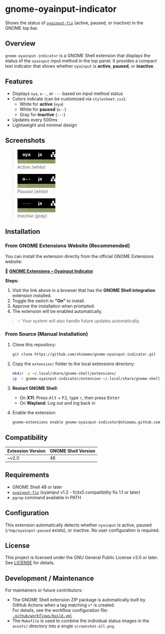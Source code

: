 # gnome-oyainput-indicator
Shows the status of [`oyainput-fix`](https://github.com/shimamu/oyainput-fcitx5-fix) (active, paused, or inactive) in the GNOME top bar.

## Overview

`gnome-oyainput-indicator` is a GNOME Shell extension that displays the status of the `oyainput` input method in the top panel. It provides a compact text indicator that shows whether `oyainput` is **active**, **paused**, or **inactive**.

## Features

- Displays `oya`, `o--`, or `---` based on input method status
- Colors indicate (can be customized via `stylesheet.css`):
  - White for **active** (`oya`)
  - White for **paused** (`o--`)
  - Gray for **inactive** (`---`)
- Updates every 500ms
- Lightweight and minimal design

## Screenshots

> ![screenshot](assets/screenshot-active.png)  
*Active (white)*

> ![screenshot](assets/screenshot-paused.png)  
*Paused (white)*

> ![screenshot](assets/screenshot-inactive.png)  
*Inactive (gray)*

## Installation

### From GNOME Extensions Website (Recommended)

You can install the extension directly from the official GNOME Extensions website:

🔗 **[GNOME Extensions – Oyainput Indicator](https://extensions.gnome.org/extension/8248/oyainput-indicator/)**

**Steps:**

1. Visit the link above in a browser that has the **GNOME Shell integration** extension installed.
2. Toggle the switch to **"On"** to install.
3. Approve the installation when prompted.
4. The extension will be enabled automatically.

> ✅ Your system will also handle future updates automatically.

### From Source (Manual Installation)

1. Clone this repository:

    ```bash
    git clone https://github.com/shimamu/gnome-oyainput-indicator.git
    ```

2. Copy the `extension/` folder to the local extensions directory:

    ```bash
    mkdir -p ~/.local/share/gnome-shell/extensions/
    cp -r gnome-oyainput-indicator/extension ~/.local/share/gnome-shell/extensions/gnome-oyainput-indicator@shimamu.github.com/
    ```

3. **Restart GNOME Shell**:
    - On **X11**: Press <kbd>Alt</kbd> + <kbd>F2</kbd>, type `r`, then press <kbd>Enter</kbd>
    - On **Wayland**: Log out and log back in

4. Enable the extension:

    ```bash
    gnome-extensions enable gnome-oyainput-indicator@shimamu.github.com
    ```

## Compatibility

| Extension Version | GNOME Shell Version |
|-------------------|---------------------|
| ~v2.0             | 48                  |

## Requirements

- GNOME Shell 48 or later
- [`oyainput-fix`](https://github.com/shimamu/oyainput-fcitx5-fix) (oyainput v1.2 - fcitx5 compatibility fix 1.1 or later)
- `pgrep` command available in PATH

## Configuration

This extension automatically detects whether `oyainput` is active, paused (`/tmp/oyainput-paused` exists), or inactive. No user configuration is required.

## License

This project is licensed under the GNU General Public License v3.0 or later. See [LICENSE](LICENSE) for details.

## Development / Maintenance

For maintainers or future contributors:

- The GNOME Shell extension ZIP package is automatically built by GitHub Actions when a tag matching `v*` is created.  
  For details, see the workflow configuration file: [`.github/workflows/build.yml`](.github/workflows/build.yml)
- The `Makefile` is used to combine the individual status images in the `assets/` directory into a single `screenshot-all.png`.

